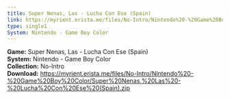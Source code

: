 ```yaml
---
title: Super Nenas, Las - Lucha Con Ese (Spain)
link: https://myrient.erista.me/files/No-Intro/Nintendo%20-%20Game%20Boy%20Color/Super%20Nenas,%20Las%20-%20Lucha%20Con%20Ese%20(Spain).zip
type: single1
System: Nintendo - Game Boy Color
---
```

<b>Game:</b> Super Nenas, Las - Lucha Con Ese (Spain)<br>
<b>System:</b> Nintendo - Game Boy Color<br>
<b>Collection:</b> No-Intro<br>
<b>Download:</b> https://myrient.erista.me/files/No-Intro/Nintendo%20-%20Game%20Boy%20Color/Super%20Nenas,%20Las%20-%20Lucha%20Con%20Ese%20(Spain).zip